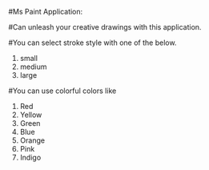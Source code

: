 #Ms Paint Application: 

#Can unleash your creative drawings with this application.

#You can select stroke style with one of the below.
  1. small
  2. medium
  3. large
 
#You can use colorful colors like
  1. Red
  2. Yellow
  3. Green
  4. Blue
  5. Orange
  6. Pink
  7. Indigo
